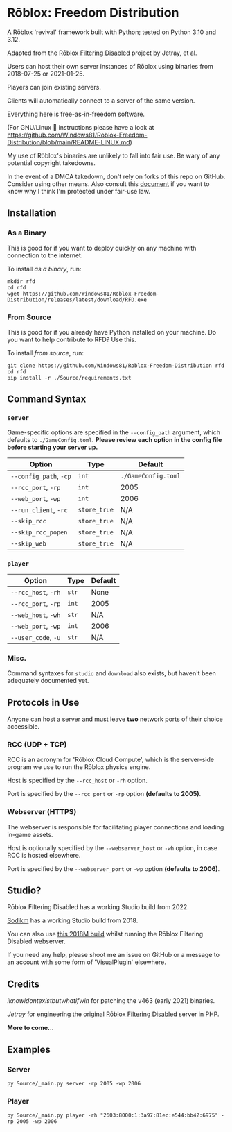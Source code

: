 # Rōblox: Freedom Distribution
A Rōblox 'revival' framework built with Python; tested on Python 3.10 and 3.12.

Adapted from the [Rōblox Filtering Disabled](https://jetray.itch.io/roblox-filtering-disabled) project by Jetray, et al.

Users can host their own server instances of Rōblox using binaries from 2018-07-25 or 2021-01-25.

Players can join existing servers.

Clients will automatically connect to a server of the same version.

Everything here is free-as-in-freedom software.

(For GNU/Linux 🐧 instructions please have a look at https://github.com/Windows81/Roblox-Freedom-Distribution/blob/main/README-LINUX.md)

My use of Rōblox's binaries are unlikely to fall into fair use. Be wary of any potential copyright takedowns.

In the event of a DMCA takedown, don't rely on forks of this repo on GitHub. Consider using other means.  Also consult this [document](./LEGAL.md) if you want to know why I think I'm protected under fair-use law.

## Installation

### As a Binary

This is good for if you want to deploy quickly on any machine with connection to the internet.

To install _as a binary_, run:

```
mkdir rfd
cd rfd
wget https://github.com/Windows81/Roblox-Freedom-Distribution/releases/latest/download/RFD.exe
```

### From Source

This is good for if you already have Python installed on your machine. Do you want to help contribute to RFD? Use this.

To install _from source_, run:

```
git clone https://github.com/Windows81/Roblox-Freedom-Distribution rfd
cd rfd
pip install -r ./Source/requirements.txt
```

## Command Syntax

### `server`

Game-specific options are specified in the `--config_path` argument, which defaults to `./GameConfig.toml`. **Please review each option in the config file before starting your server up.**

| Option                 | Type         | Default             |
| ---------------------- | ------------ | ------------------- |
| `--config_path`, `-cp` | `int`        | `./GameConfig.toml` |
| `--rcc_port`, `-rp`    | `int`        | 2005                |
| `--web_port`, `-wp`    | `int`        | 2006                |
| `--run_client`, `-rc`  | `store_true` | N/A                 |
| `--skip_rcc`           | `store_true` | N/A                 |
| `--skip_rcc_popen`     | `store_true` | N/A                 |
| `--skip_web`           | `store_true` | N/A                 |

### `player`

| Option              | Type  | Default |
| ------------------- | ----- | ------- |
| `--rcc_host`, `-rh` | `str` | None    |
| `--rcc_port`, `-rp` | `int` | 2005    |
| `--web_host`, `-wh` | `str` | N/A     |
| `--web_port`, `-wp` | `int` | 2006    |
| `--user_code`, `-u` | `str` | N/A     |

### Misc.

Command syntaxes for `studio` and `download` also exists, but haven't been adequately documented yet.

## Protocols in Use

Anyone can host a server and must leave **two** network ports of their choice accessible.

### RCC (UDP + TCP)

RCC is an acronym for 'Rōblox Cloud Compute', which is the server-side program we use to run the Rōblox physics engine.

Host is specified by the `--rcc_host` or `-rh` option.

Port is specified by the `--rcc_port` or `-rp` option **(defaults to 2005)**.

### Webserver (HTTPS)

The webserver is responsible for facilitating player connections and loading in-game assets.

Host is optionally specified by the `--webserver_host` or `-wh` option, in case RCC is hosted elsewhere.

Port is specified by the `--webserver_port` or `-wp` option **(defaults to 2006)**.

## Studio?

Rōblox Filtering Disabled has a working Studio build from 2022.

[Sodikm](https://archive.org/details/full-sodikm_202308) has a working Studio build from 2018.

You can also use [this 2018M build](https://github.com/Windows81/Roblox-Freedom-Distribution/releases/download/2023-08-31T09%EA%9E%8910Z/v348.Studio.7z) whilst running the Rōblox Filtering Disabled webserver.

If you need any help, please shoot me an issue on GitHub or a message to an account with some form of 'VisualPlugin' elsewhere.

## Credits

_iknowidontexistbutwhatifwin_ for patching the v463 (early 2021) binaries.

_Jetray_ for engineering the original [Rōblox Filtering Disabled](https://jetray.itch.io/roblox-filtering-disabled) server in PHP.

**More to come...**

## Examples

### Server

```shell
py Source/_main.py server -rp 2005 -wp 2006
```

### Player

```shell
py Source/_main.py player -rh "2603:8000:1:3a97:81ec:e544:bb42:6975" -rp 2005 -wp 2006
```

